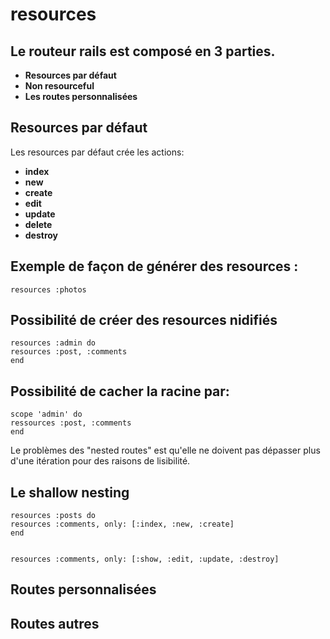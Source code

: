 resources
=========

Le routeur rails est composé en 3 parties.
------------------------------------------

* **Resources par défaut**
* **Non resourceful**
* **Les routes personnalisées**


Resources par défaut
--------------------

Les resources par défaut crée les actions:

* **index**
* **new**
* **create**
* **edit**
* **update**
* **delete**
* **destroy**

Exemple de façon de générer des resources :
-------------------------------------------

    resources :photos

Possibilité de créer des resources nidifiés
-------------------------------------------
    resources :admin do
    resources :post, :comments
    end

Possibilité de cacher la racine par:
------------------------------------

    scope 'admin' do
    ressources :post, :comments
    end

Le problèmes des "nested routes" est qu'elle ne doivent pas dépasser plus d'une itération pour des raisons de lisibilité.

Le shallow nesting
------------------

    resources :posts do
    resources :comments, only: [:index, :new, :create]
    end


    resources :comments, only: [:show, :edit, :update, :destroy]

Routes personnalisées
---------------------
Routes autres
-------------
